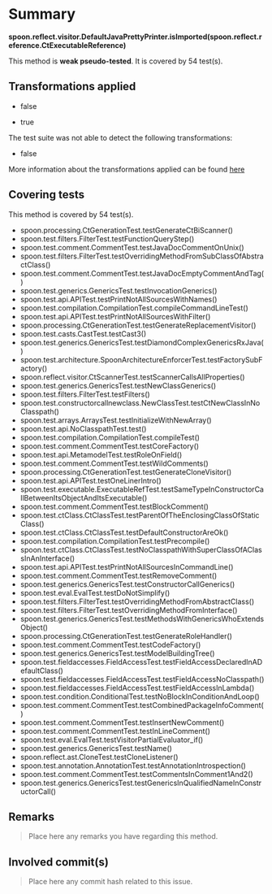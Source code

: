 # Summary
**spoon.reflect.visitor.DefaultJavaPrettyPrinter.isImported(spoon.reflect.reference.CtExecutableReference)**

This method is **weak pseudo-tested**.
It is covered by 54 test(s). 


## Transformations applied

- false

- true


The test suite was not able to detect the following transformations:
 * false 


More information about the transformations applied can be found [here](https://github.com/STAMP-project/pitest-descartes)

## Covering tests
This method is covered by 54 test(s).
* spoon.processing.CtGenerationTest.testGenerateCtBiScanner()
* spoon.test.filters.FilterTest.testFunctionQueryStep()
* spoon.test.comment.CommentTest.testJavaDocCommentOnUnix()
* spoon.test.filters.FilterTest.testOverridingMethodFromSubClassOfAbstractClass()
* spoon.test.comment.CommentTest.testJavaDocEmptyCommentAndTag()
* spoon.test.generics.GenericsTest.testInvocationGenerics()
* spoon.test.api.APITest.testPrintNotAllSourcesWithNames()
* spoon.test.compilation.CompilationTest.compileCommandLineTest()
* spoon.test.api.APITest.testPrintNotAllSourcesWithFilter()
* spoon.processing.CtGenerationTest.testGenerateReplacementVisitor()
* spoon.test.casts.CastTest.testCast3()
* spoon.test.generics.GenericsTest.testDiamondComplexGenericsRxJava()
* spoon.test.architecture.SpoonArchitectureEnforcerTest.testFactorySubFactory()
* spoon.reflect.visitor.CtScannerTest.testScannerCallsAllProperties()
* spoon.test.generics.GenericsTest.testNewClassGenerics()
* spoon.test.filters.FilterTest.testFilters()
* spoon.test.constructorcallnewclass.NewClassTest.testCtNewClassInNoClasspath()
* spoon.test.arrays.ArraysTest.testInitializeWithNewArray()
* spoon.test.api.NoClasspathTest.test()
* spoon.test.compilation.CompilationTest.compileTest()
* spoon.test.comment.CommentTest.testCoreFactory()
* spoon.test.api.MetamodelTest.testRoleOnField()
* spoon.test.comment.CommentTest.testWildComments()
* spoon.processing.CtGenerationTest.testGenerateCloneVisitor()
* spoon.test.api.APITest.testOneLinerIntro()
* spoon.test.executable.ExecutableRefTest.testSameTypeInConstructorCallBetweenItsObjectAndItsExecutable()
* spoon.test.comment.CommentTest.testBlockComment()
* spoon.test.ctClass.CtClassTest.testParentOfTheEnclosingClassOfStaticClass()
* spoon.test.ctClass.CtClassTest.testDefaultConstructorAreOk()
* spoon.test.compilation.CompilationTest.testPrecompile()
* spoon.test.ctClass.CtClassTest.testNoClasspathWithSuperClassOfAClassInAnInterface()
* spoon.test.api.APITest.testPrintNotAllSourcesInCommandLine()
* spoon.test.comment.CommentTest.testRemoveComment()
* spoon.test.generics.GenericsTest.testConstructorCallGenerics()
* spoon.test.eval.EvalTest.testDoNotSimplify()
* spoon.test.filters.FilterTest.testOverridingMethodFromAbstractClass()
* spoon.test.filters.FilterTest.testOverridingMethodFromInterface()
* spoon.test.generics.GenericsTest.testMethodsWithGenericsWhoExtendsObject()
* spoon.processing.CtGenerationTest.testGenerateRoleHandler()
* spoon.test.comment.CommentTest.testCodeFactory()
* spoon.test.generics.GenericsTest.testModelBuildingTree()
* spoon.test.fieldaccesses.FieldAccessTest.testFieldAccessDeclaredInADefaultClass()
* spoon.test.fieldaccesses.FieldAccessTest.testFieldAccessNoClasspath()
* spoon.test.fieldaccesses.FieldAccessTest.testFieldAccessInLambda()
* spoon.test.condition.ConditionalTest.testNoBlockInConditionAndLoop()
* spoon.test.comment.CommentTest.testCombinedPackageInfoComment()
* spoon.test.comment.CommentTest.testInsertNewComment()
* spoon.test.comment.CommentTest.testInLineComment()
* spoon.test.eval.EvalTest.testVisitorPartialEvaluator_if()
* spoon.test.generics.GenericsTest.testName()
* spoon.reflect.ast.CloneTest.testCloneListener()
* spoon.test.annotation.AnnotationTest.testAnnotationIntrospection()
* spoon.test.comment.CommentTest.testCommentsInComment1And2()
* spoon.test.generics.GenericsTest.testGenericsInQualifiedNameInConstructorCall()


## Remarks
> Place here any remarks you have regarding this method.

## Involved commit(s)

> Place here any commit hash related to this issue.
